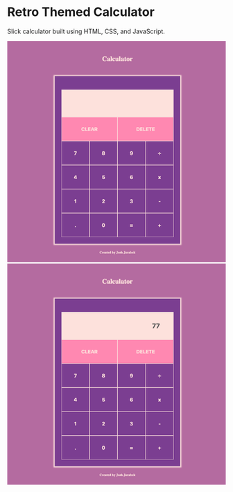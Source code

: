 # Retro Themed Calculator

Slick calculator built using HTML, CSS, and JavaScript.

![Calculator Screenshot](/images/empty_calculator.png)
![Calculator Screenshot](/images/nonempty_calculator.png)